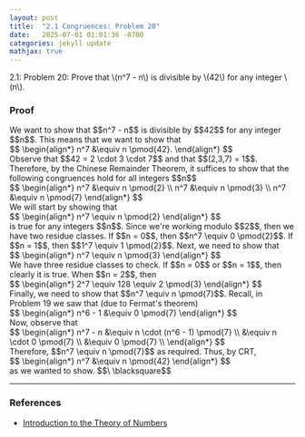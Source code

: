 ```yaml
---
layout: post
title:  "2.1 Congruences: Problem 20"
date:   2025-07-01 01:01:36 -0700
categories: jekyll update
mathjax: true
---
```

<div class="stmt">
2.1: Problem 20: Prove that \(n^7 - n\) is divisible by \(42\) for any integer \(n\).
</div>
<!-------------------------------------------------------------------------->
<h3>Proof</h3>
We want to show that $$n^7 - n$$ is divisible by $$42$$ for any integer $$n$$. This means that we want to show that
<div class="ediv">
	$$
	\begin{align*}
	n^7 &\equiv n \pmod{42}.
	\end{align*}
	$$
</div>
Observe that $$42 = 2 \cdot 3 \cdot 7$$ and that $$(2,3,7) = 1$$. Therefore, by the Chinese Remainder Theorem, it suffices to show that the following congruences hold for all integers $$n$$
<div>
	$$
	\begin{align*}
	n^7 &\equiv n \pmod{2} \\
	n^7 &\equiv n \pmod{3} \\
	n^7 &\equiv n \pmod{7} 
	\end{align*}
	$$
</div>
We will start by showing that
<div class="ediv">
	$$
	\begin{align*}
	 n^7 \equiv n \pmod{2}
	\end{align*}
	$$
</div>
is true for any integers $$n$$. Since we're working modulo $$2$$, then we have two residue classes. If $$n = 0$$, then $$n^7 \equiv 0 \pmod{2}$$. If $$n = 1$$, then $$1^7 \equiv 1 \pmod{2}$$. Next, we need to show that
<div class="ediv">
	$$
	\begin{align*}
	 n^7 \equiv n \pmod{3}
	\end{align*}
	$$
</div>
We have three residue classes to check. If $$n = 0$$ or $$n = 1$$, then clearly it is true. When $$n = 2$$, then
<div>
	$$
	\begin{align*}
	 2^7 \equiv 128 \equiv 2 \pmod{3}
	\end{align*}
	$$
</div>
Finally, we need to show that $$n^7 \equiv n \pmod{7}$$. Recall, in Problem 19 we saw that (due to Fermat's theorem)
<div>
	$$
	\begin{align*}
	 n^6 - 1 &\equiv 0 \pmod{7} 
	\end{align*}
	$$
</div>
Now, observe that
<div>
	$$
	\begin{align*}
	 n^7 - n &\equiv n \cdot (n^6 - 1) \pmod{7} \\
	         &\equiv n \cdot 0 \pmod{7} \\
			 &\equiv 0 \pmod{7} \\
	\end{align*}
	$$
</div>
Therefore, $$n^7 \equiv n \pmod{7}$$ as required. Thus, by CRT, 
<div class="ediv">
	$$
	\begin{align*}
	 n^7 &\equiv n \pmod{42} 
	\end{align*}
	$$
</div>
as we wanted to show. $$\ \blacksquare$$

<!-------------------------------------------------------------------------->
<hr>
<h3>References</h3>
<ul>
<li><a href="https://www.amazon.com/Introduction-Theory-Numbers-Ivan-Niven/dp/0471625469/ref=sr_1_4?crid=2W6RIXK8XKML&dib=eyJ2IjoiMSJ9.4JJX3TjBVssutHObQ6I0JtqeibjE9cdXnvtKb0Pw35sI7nhhCkgDO9V30G9AK93sxOPA9cqJo6oTGbFBW_0XDHlchsMPpntttefDbagYjacM_JsYhJ2OsZfv6AZW7HvHtwvDJLTV9MdlHtcp-Ty3YHGG-SVFN7BkikWdb9V08Bgfc5-qI1PehEyQSC0Q3YgVUjySbeVdj-oMXItNKnmWxTT7gCjXx2REQNat96u4Jwo.zt7TCHwHnbVL91a7UdCCl57bjglwuJ4UAOW-gnC003w&dib_tag=se&keywords=introduction+to+the+theory+of+numbers&qid=1749952397&sprefix=introduction+to+the+theory+of+number%2Caps%2C173&sr=8-4">Introduction to the Theory of Numbers</a></li>
</ul>






















